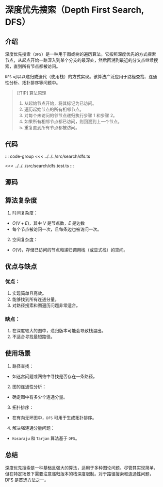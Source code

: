 # 深度优先搜索（Depth First Search, DFS）

## 介绍

深度优先搜索（`DFS`）是一种用于图或树的遍历算法。它按照深度优先的方式探索节点，从起点开始一路深入到某个分支的最深处，然后回溯到最近的分叉点继续搜索，直到所有节点都被访问。

`DFS` 可以以递归或迭代（使用栈）的方式实现。该算法广泛应用于路径查找、连通性分析、拓扑排序等问题中。

> [!TIP] 算法原理
>
> 1. 从起始节点开始，将其标记为已访问。
> 2. 遍历起始节点的所有相邻节点。
> 3. 对每个未访问的邻节点递归执行步骤 1 和步骤 2。
> 4. 如果所有相邻节点都已访问，则回溯到上一个节点。
> 5. 重复直到所有节点都被访问。

## 代码

::: code-group
<<< ../../../src/search/dfs.ts

<<< ../../../src/search/dfs.test.ts
:::

## 源码

<SourceGroup/>

## 算法复杂度

1. 时间复杂度：

- $O(V + E)$，其中 $V$ 是节点数，$E$ 是边数
- 每个节点被访问一次，且每条边也被访问一次。

2. 空间复杂度：

- $O(V)$，存储已访问的节点和递归调用栈（或显式栈）的空间。

## 优点与缺点

### 优点：

1. 实现简单且高效。
2. 能够找到所有连通分量。
3. 对路径搜索和图遍历问题非常适合。

### 缺点：

1. 在深度较大的图中，递归版本可能会导致栈溢出。
2. 不适合寻找最短路径。

## 使用场景

1. 路径查找：

- 如迷宫问题或网络中寻找是否存在一条路径。

2. 图的连通性分析：

- 确定图中有多少个连通分量。

3. 拓扑排序：

- 在有向无环图中，`DFS` 可用于生成拓扑排序。

4. 解决强连通分量问题：

- `Kosaraju` 和 `Tarjan` 算法基于 `DFS`。

## 总结

深度优先搜索是一种基础且强大的算法，适用于多种图论问题。尽管其实现简单，但在特定场景下需要注意递归版本的栈深度限制。对于路径搜索和连通性问题，DFS 是首选方法之一。
